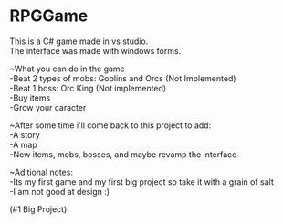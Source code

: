 # RPGGame    
This is a C# game made in vs studio.  
The interface was made with windows forms.

~What you can do in the game  
-Beat 2 types of mobs: Goblins and Orcs (Not Implemented)  
-Beat 1 boss: Orc King (Not implemented)  
-Buy items  
-Grow your caracter  

~After some time i'll come back to this project to add:  
-A story  
-A map  
-New items, mobs, bosses, and maybe revamp the interface  

~Aditional notes:  
-Its my first game and my first big project so take it with a grain of salt  
-I am not good at design :)  

(#1 Big Project)
